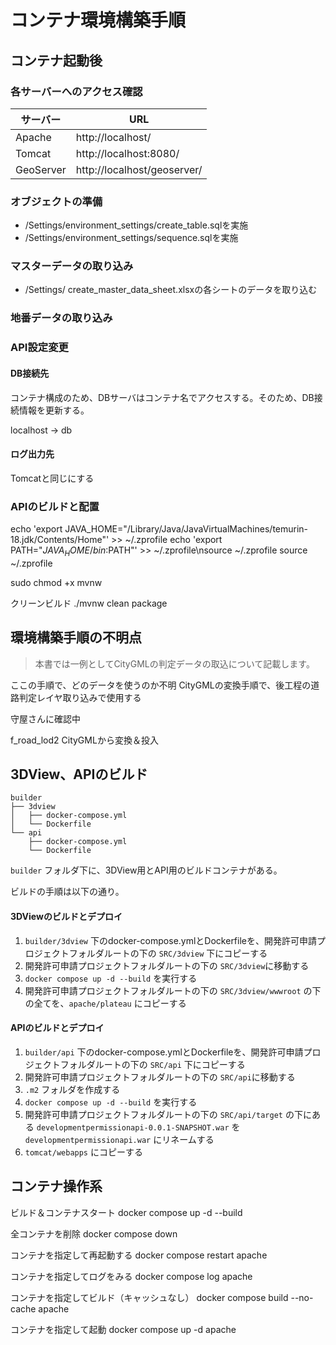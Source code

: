 # コンテナ環境構築手順

## コンテナ起動後

### 各サーバーへのアクセス確認

| サーバー | URL |
|--------|-----|
| Apache | http://localhost/ |
| Tomcat | http://localhost:8080/ |
| GeoServer | http://localhost/geoserver/ |

### オブジェクトの準備

- /Settings/environment_settings/create_table.sqlを実施
- /Settings/environment_settings/sequence.sqlを実施

### マスターデータの取り込み

- /Settings/ create_master_data_sheet.xlsxの各シートのデータを取り込む

### 地番データの取り込み

### API設定変更

#### DB接続先

コンテナ構成のため、DBサーバはコンテナ名でアクセスする。そのため、DB接続情報を更新する。

localhost -> db

#### ログ出力先

Tomcatと同じにする

### APIのビルドと配置

echo 'export JAVA_HOME="/Library/Java/JavaVirtualMachines/temurin-18.jdk/Contents/Home"' >> ~/.zprofile
echo 'export PATH="$JAVA_HOME/bin:$PATH"' >> ~/.zprofile\nsource ~/.zprofile
source ~/.zprofile

sudo chmod +x mvnw

クリーンビルド
./mvnw clean package

## 環境構築手順の不明点

> 本書では一例としてCityGMLの判定データの取込について記載します。

ここの手順で、どのデータを使うのか不明
CityGMLの変換手順で、後工程の道路判定レイヤ取り込みで使用する

守屋さんに確認中

f_road_lod2
CityGMLから変換＆投入

## 3DView、APIのビルド

```
builder
├── 3dview
│   ├── docker-compose.yml
│   └── Dockerfile
└── api
    ├── docker-compose.yml
    └── Dockerfile
```

`builder` フォルダ下に、3DView用とAPI用のビルドコンテナがある。

ビルドの手順は以下の通り。

#### 3DViewのビルドとデプロイ

1. `builder/3dview` 下のdocker-compose.ymlとDockerfileを、開発許可申請プロジェクトフォルダルートの下の `SRC/3dview` 下にコピーする
1. 開発許可申請プロジェクトフォルダルートの下の `SRC/3dview`に移動する
1. `docker compose up -d --build` を実行する
1. 開発許可申請プロジェクトフォルダルートの下の `SRC/3dview/wwwroot` の下の全てを、`apache/plateau` にコピーする

#### APIのビルドとデプロイ

1. `builder/api` 下のdocker-compose.ymlとDockerfileを、開発許可申請プロジェクトフォルダルートの下の `SRC/api` 下にコピーする
1. 開発許可申請プロジェクトフォルダルートの下の `SRC/api`に移動する
1. `.m2` フォルダを作成する
1. `docker compose up -d --build` を実行する
1. 開発許可申請プロジェクトフォルダルートの下の `SRC/api/target` の下にある `developmentpermissionapi-0.0.1-SNAPSHOT.war` を `developmentpermissionapi.war` にリネームする
1. `tomcat/webapps` にコピーする

## コンテナ操作系

ビルド＆コンテナスタート
docker compose up -d --build

全コンテナを削除
docker compose down

コンテナを指定して再起動する
docker compose restart apache

コンテナを指定してログをみる
docker compose log apache

コンテナを指定してビルド（キャッシュなし）
docker compose build --no-cache apache

コンテナを指定して起動
docker compose up -d apache
